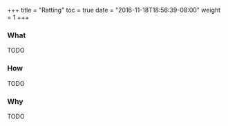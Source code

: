 +++
title = "Ratting"
toc = true
date = "2016-11-18T18:56:39-08:00"
weight = 1
+++

### What

TODO

### How

TODO

### Why

TODO
